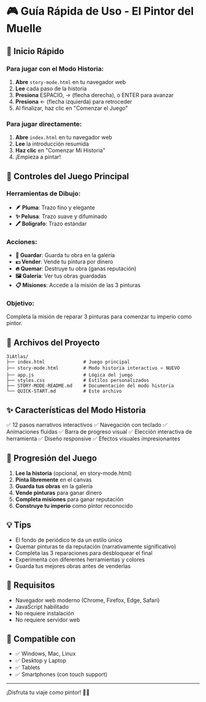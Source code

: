 # 🎮 Guía Rápida de Uso - El Pintor del Muelle

## 🚀 Inicio Rápido

### Para jugar con el Modo Historia:

1. **Abre** `story-mode.html` en tu navegador web
2. **Lee** cada paso de la historia
3. **Presiona** ESPACIO, → (flecha derecha), o ENTER para avanzar
4. **Presiona** ← (flecha izquierda) para retroceder
5. Al finalizar, haz clic en "Comenzar el Juego"

### Para jugar directamente:

1. **Abre** `index.html` en tu navegador web
2. **Lee** la introducción resumida
3. **Haz clic** en "Comenzar Mi Historia"
4. ¡Empieza a pintar!

## 🎨 Controles del Juego Principal

### Herramientas de Dibujo:
- **🪶 Pluma**: Trazo fino y elegante
- **✨ Pelusa**: Trazo suave y difuminado
- **🖊️ Bolígrafo**: Trazo estándar

### Acciones:
- **💾 Guardar**: Guarda tu obra en la galería
- **💵 Vender**: Vende tu pintura por dinero
- **🔥 Quemar**: Destruye tu obra (ganas reputación)
- **🖼️ Galería**: Ver tus obras guardadas
- **📋 Misiones**: Accede a la misión de las 3 pinturas

### Objetivo:
Completa la misión de reparar 3 pinturas para comenzar tu imperio como pintor.

## 📝 Archivos del Proyecto

```
3iAtlas/
├── index.html              # Juego principal
├── story-mode.html         # Modo historia interactivo ⭐ NUEVO
├── app.js                  # Lógica del juego
├── styles.css              # Estilos personalizados
├── STORY-MODE-README.md    # Documentación del modo historia
└── QUICK-START.md          # Este archivo
```

## ✨ Características del Modo Historia

✅ 12 pasos narrativos interactivos
✅ Navegación con teclado
✅ Animaciones fluidas
✅ Barra de progreso visual
✅ Elección interactiva de herramienta
✅ Diseño responsive
✅ Efectos visuales impresionantes

## 🎯 Progresión del Juego

1. **Lee la historia** (opcional, en story-mode.html)
2. **Pinta libremente** en el canvas
3. **Guarda tus obras** en la galería
4. **Vende pinturas** para ganar dinero
5. **Completa misiones** para ganar reputación
6. **Construye tu imperio** como pintor reconocido

## 💡 Tips

- El fondo de periódico te da un estilo único
- Quemar pinturas te da reputación (narrativamente significativo)
- Completa las 3 reparaciones para desbloquear el final
- Experimenta con diferentes herramientas y colores
- Guarda tus mejores obras antes de venderlas

## 🔧 Requisitos

- Navegador web moderno (Chrome, Firefox, Edge, Safari)
- JavaScript habilitado
- No requiere instalación
- No requiere servidor web

## 📱 Compatible con

- ✅ Windows, Mac, Linux
- ✅ Desktop y Laptop
- ✅ Tablets
- ✅ Smartphones (con touch support)

---

¡Disfruta tu viaje como pintor! 🎨✨
